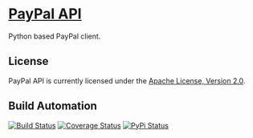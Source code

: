 # [PayPal API](http://paypal-api.hive.pt)

Python based PayPal client.

## License

PayPal API is currently licensed under the [Apache License, Version 2.0](http://www.apache.org/licenses/).

## Build Automation

[![Build Status](https://travis-ci.org/hivesolutions/paypal_api.svg?branch=master)](https://travis-ci.org/hivesolutions/paypal_api)
[![Coverage Status](https://coveralls.io/repos/hivesolutions/paypal_api/badge.svg?branch=master)](https://coveralls.io/r/hivesolutions/paypal_api?branch=master)
[![PyPi Status](https://img.shields.io/pypi/v/paypal_api.svg)](https://pypi.python.org/pypi/paypal_api)
